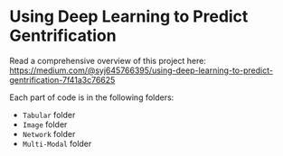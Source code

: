 # Using Deep Learning to Predict Gentrification

Read a comprehensive overview of this project here: https://medium.com/@syj645766395/using-deep-learning-to-predict-gentrification-7f41a3c76625

Each part of code is in the following folders:
- `Tabular` folder
- `Image` folder
- `Network` folder
- `Multi-Modal` folder
